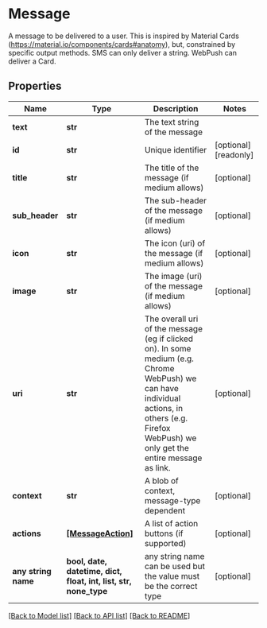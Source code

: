 # Message

A message to be delivered to a user. This is inspired by Material Cards (https://material.io/components/cards#anatomy), but, constrained by specific output methods. SMS can only deliver a string. WebPush can deliver a Card. 

## Properties
Name | Type | Description | Notes
------------ | ------------- | ------------- | -------------
**text** | **str** | The text string of the message | 
**id** | **str** | Unique identifier | [optional] [readonly] 
**title** | **str** | The title of the message (if medium allows) | [optional] 
**sub_header** | **str** | The sub-header of the message (if medium allows) | [optional] 
**icon** | **str** | The icon (uri) of the message (if medium allows) | [optional] 
**image** | **str** | The image (uri) of the message (if medium allows) | [optional] 
**uri** | **str** | The overall uri of the message (eg if clicked on). In some medium (e.g. Chrome WebPush) we can have individual actions, in others (e.g. Firefox WebPush) we only get the entire message as link.  | [optional] 
**context** | **str** | A blob of context, message-type dependent | [optional] 
**actions** | [**[MessageAction]**](MessageAction.md) | A list of action buttons (if supported) | [optional] 
**any string name** | **bool, date, datetime, dict, float, int, list, str, none_type** | any string name can be used but the value must be the correct type | [optional]

[[Back to Model list]](../README.md#documentation-for-models) [[Back to API list]](../README.md#documentation-for-api-endpoints) [[Back to README]](../README.md)


